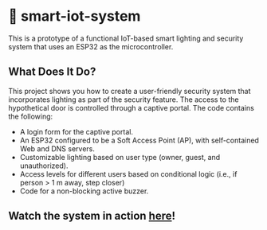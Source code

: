 # 🚀 smart-iot-system
This is a prototype of a functional IoT-based smart lighting and security system that uses an ESP32 as the microcontroller.

## What Does It Do?
This project shows you how to create a user-friendly security system that incorporates lighting as part of the security feature. The access to the hypothetical door is controlled through a captive portal. The code contains the following:

- A login form for the captive portal.
- An ESP32 configured to be a Soft Access Point (AP), with self-contained Web and DNS servers.
- Customizable lighting based on user type (owner, guest, and unauthorized).
- Access levels for different users based on conditional logic (i.e., if person > 1 m away, step closer)
- Code for a non-blocking active buzzer.

## Watch the system in action <a href="https://youtu.be/Oaq3DMGut0Q" target="_blank">here</a>!

